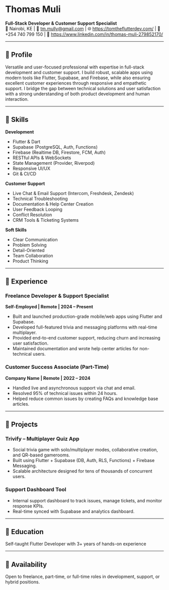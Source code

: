 # **Thomas Muli**  
**Full-Stack Developer & Customer Support Specialist**  
📍 Nairobi, KE | 📧 tm.mully@gmail.com | 🌐 https://tomtheflutterdev.com/ | 📱 +254 740 799 150 | 💼 https://www.linkedin.com/in/thomas-muli-279852170/

---

## 🔹 Profile  
Versatile and user-focused professional with expertise in full-stack development and customer support. I build robust, scalable apps using modern tools like Flutter, Supabase, and Firebase, while also ensuring excellent customer experiences through responsive and empathetic support. I bridge the gap between technical solutions and user satisfaction with a strong understanding of both product development and human interaction.

---

## 🔹 Skills  

**Development**  
- Flutter & Dart  
- Supabase (PostgreSQL, Auth, Functions)  
- Firebase (Realtime DB, Firestore, FCM, Auth)  
- RESTful APIs & WebSockets  
- State Management (Provider, Riverpod)  
- Responsive UI/UX  
- Git & CI/CD

**Customer Support**  
- Live Chat & Email Support (Intercom, Freshdesk, Zendesk)  
- Technical Troubleshooting  
- Documentation & Help Center Creation  
- User Feedback Looping  
- Conflict Resolution  
- CRM Tools & Ticketing Systems

**Soft Skills**  
- Clear Communication  
- Problem Solving  
- Detail-Oriented  
- Team Collaboration  
- Product Thinking

---

## 🔹 Experience  

### Freelance Developer & Support Specialist  
**Self-Employed | Remote | 2024 – Present**  
- Built and launched production-grade mobile/web apps using Flutter and Supabase.  
- Developed full-featured trivia and messaging platforms with real-time multiplayer.  
- Provided end-to-end customer support, reducing churn and increasing user satisfaction.  
- Maintained documentation and wrote help center articles for non-technical users.

### Customer Success Associate (Part-Time)  
**Company Name | Remote | 2022 – 2024**  
- Handled live and asynchronous support via chat and email.  
- Resolved 95% of technical issues within 24 hours.  
- Helped reduce common issues by creating FAQs and knowledge base articles.

---

## 🔹 Projects  

### Trivify – Multiplayer Quiz App  
- Social trivia game with solo/multiplayer modes, collaborative creation, and QR-based gamerooms.  
- Built using Flutter + Supabase (DB, Auth, RLS, Functions) + Firebase Messaging.  
- Scalable architecture designed for tens of thousands of concurrent users.

### Support Dashboard Tool  
- Internal support dashboard to track issues, manage tickets, and monitor response KPIs.  
- Real-time synced with Supabase and analytics dashboard.

---

## 🔹 Education  
Self-taught Flutter Developer with 3+ years of hands-on experience  


---

## 🔹 Availability  
Open to freelance, part-time, or full-time roles in development, support, or hybrid positions.
